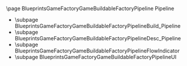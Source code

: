 \page BlueprintsGameFactoryGameBuildableFactoryPipeline Pipeline
- \subpage BlueprintsGameFactoryGameBuildableFactoryPipelineBuild_Pipeline
- \subpage BlueprintsGameFactoryGameBuildableFactoryPipelineDesc_Pipeline
- \subpage BlueprintsGameFactoryGameBuildableFactoryPipelineFlowIndicator
- \subpage BlueprintsGameFactoryGameBuildableFactoryPipelineUI
